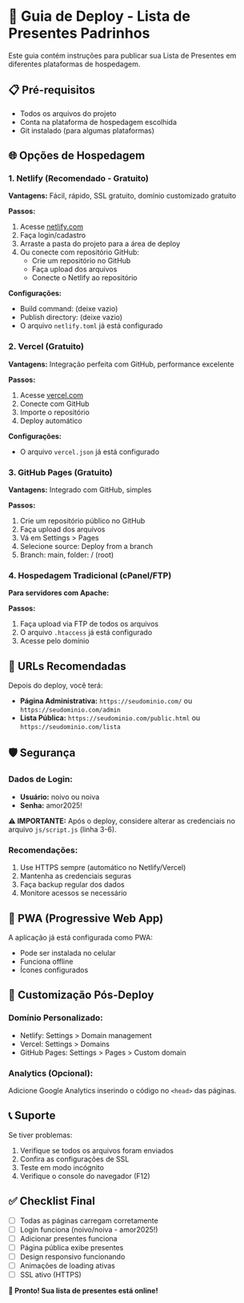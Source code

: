 # 🚀 Guia de Deploy - Lista de Presentes Padrinhos

Este guia contém instruções para publicar sua Lista de Presentes em diferentes plataformas de hospedagem.

## 📋 Pré-requisitos

- Todos os arquivos do projeto
- Conta na plataforma de hospedagem escolhida
- Git instalado (para algumas plataformas)

## 🌐 Opções de Hospedagem

### 1. Netlify (Recomendado - Gratuito)

**Vantagens:** Fácil, rápido, SSL gratuito, domínio customizado gratuito

**Passos:**
1. Acesse [netlify.com](https://netlify.com)
2. Faça login/cadastro
3. Arraste a pasta do projeto para a área de deploy
4. Ou conecte com repositório GitHub:
   - Crie um repositório no GitHub
   - Faça upload dos arquivos
   - Conecte o Netlify ao repositório

**Configurações:**
- Build command: (deixe vazio)
- Publish directory: (deixe vazio)
- O arquivo `netlify.toml` já está configurado

### 2. Vercel (Gratuito)

**Vantagens:** Integração perfeita com GitHub, performance excelente

**Passos:**
1. Acesse [vercel.com](https://vercel.com)
2. Conecte com GitHub
3. Importe o repositório
4. Deploy automático

**Configurações:**
- O arquivo `vercel.json` já está configurado

### 3. GitHub Pages (Gratuito)

**Vantagens:** Integrado com GitHub, simples

**Passos:**
1. Crie um repositório público no GitHub
2. Faça upload dos arquivos
3. Vá em Settings > Pages
4. Selecione source: Deploy from a branch
5. Branch: main, folder: / (root)

### 4. Hospedagem Tradicional (cPanel/FTP)

**Para servidores com Apache:**

**Passos:**
1. Faça upload via FTP de todos os arquivos
2. O arquivo `.htaccess` já está configurado
3. Acesse pelo domínio

## 🔗 URLs Recomendadas

Depois do deploy, você terá:

- **Página Administrativa:** `https://seudominio.com/` ou `https://seudominio.com/admin`
- **Lista Pública:** `https://seudominio.com/public.html` ou `https://seudominio.com/lista`

## 🛡️ Segurança

### Dados de Login:
- **Usuário:** noivo ou noiva
- **Senha:** amor2025!

**⚠️ IMPORTANTE:** Após o deploy, considere alterar as credenciais no arquivo `js/script.js` (linha 3-6).

### Recomendações:
1. Use HTTPS sempre (automático no Netlify/Vercel)
2. Mantenha as credenciais seguras
3. Faça backup regular dos dados
4. Monitore acessos se necessário

## 📱 PWA (Progressive Web App)

A aplicação já está configurada como PWA:
- Pode ser instalada no celular
- Funciona offline
- Ícones configurados

## 🎨 Customização Pós-Deploy

### Domínio Personalizado:
- Netlify: Settings > Domain management
- Vercel: Settings > Domains
- GitHub Pages: Settings > Pages > Custom domain

### Analytics (Opcional):
Adicione Google Analytics inserindo o código no `<head>` das páginas.

## 📞 Suporte

Se tiver problemas:
1. Verifique se todos os arquivos foram enviados
2. Confira as configurações de SSL
3. Teste em modo incógnito
4. Verifique o console do navegador (F12)

## ✅ Checklist Final

- [ ] Todas as páginas carregam corretamente
- [ ] Login funciona (noivo/noiva - amor2025!)
- [ ] Adicionar presentes funciona
- [ ] Página pública exibe presentes
- [ ] Design responsivo funcionando
- [ ] Animações de loading ativas
- [ ] SSL ativo (HTTPS)

**🎉 Pronto! Sua lista de presentes está online!**
